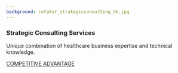 ```yaml
---
background: rotator_strategicconsulting_bk.jpg
---
```


### Strategic Consulting Services

Unique combination of healthcare business expertise and technical knowledge.

<div class="action"><a href='/solutions/strategic-consulting-services.html' class="btn btn-lg btn-primary">COMPETITIVE ADVANTAGE</a></div>